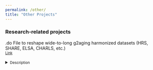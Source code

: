 ```yaml
---
permalink: /other/
title: "Other Projects"
---
```




### Research-related projects
.do File to reshape wide-to-long g2aging harmonized datasets (HRS, SHARE, ELSA, CHARLS, etc.)<br/>
<small>
<a href="https://github.com/ccomploj/code/tree/947b16e51c29a77b1804e22e3c5d62273491ba15/doFiles/HRS">Link</a>
</small> <br/>  
<details>
<summary><small>Description</small></summary>
<small>
HRS-type datasets are essential for aging, health, and retirement research.
"HRSg2agingToPanel.do" simplifies working with HRS-type datasets, streamlining cross-country comparative research and preserving variable labels. The file is designed to facilitate the analysis of Health and Retirement Study (HRS) and related sister surveys harmonized by the Gateway2Aging (g2aging) project (SHARE, CHARLS, ELSA, etc.). The file streamlines data preparation, reshaping wide-format data into a long-format panel, reducing the dataset to a compact dataset, keeping only the chosen variables. This facilitates cross-country economic research on elderly populations.
</small>
</details>